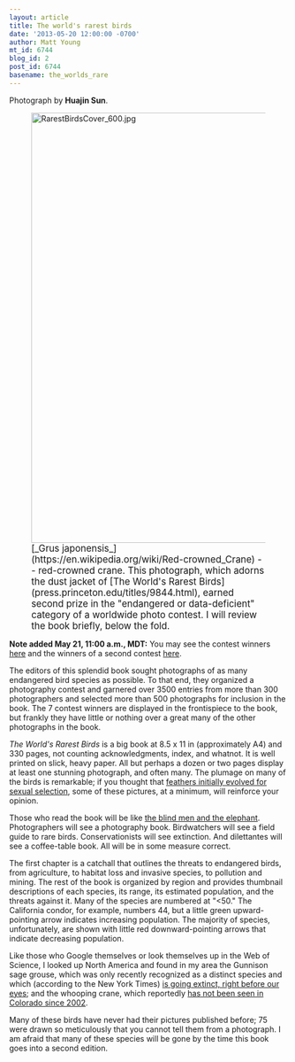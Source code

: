 ```yaml
---
layout: article
title: The world's rarest birds
date: '2013-05-20 12:00:00 -0700'
author: Matt Young
mt_id: 6744
blog_id: 2
post_id: 6744
basename: the_worlds_rare
---
```

Photograph by **Huajin Sun**.

<figure>
<img src="/PT/uploads/2013/RarestBirdsCover_600.jpg" alt="RarestBirdsCover_600.jpg" width="600" height="777" />
<figcaption markdown="span">
<big>[_Grus japonensis_](https://en.wikipedia.org/wiki/Red-crowned_Crane) -- red-crowned crane. This photograph, which adorns the dust jacket of [The World's Rarest Birds](press.princeton.edu/titles/9844.html‎), earned second prize in the "endangered or data-deficient" category of a worldwide photo contest. I will review the book briefly, below the fold.</big> 

</figcaption>
</figure>


**Note added May 21, 11:00 a.m., MDT:**  You may see the contest winners [here](http://www.birdlife.org/community/2011/01/winners-of-the-worlds-rarest-birds-announced/) and the winners of a second contest [here](http://www.birdlife.org/community/2013/04/the-worlds-rarest-birds-photo-competition-winners-announced-and-book-launched/).

The editors of this splendid book sought photographs of as many endangered bird species as possible. To that end, they organized a photography contest and garnered over 3500 entries from more than 300 photographers and selected more than 500 photographs for inclusion in the book. The 7 contest winners are displayed in the frontispiece to the book, but frankly they have little or nothing over a great many of the other photographs in the book.

_The World's Rarest Birds_ is a big book at 8.5 x 11 in (approximately A4) and 330 pages, not counting acknowledgments, index, and whatnot. It is well printed on slick, heavy paper. All but perhaps a dozen or two pages display at least one stunning photograph, and often many. The plumage on many of the birds is remarkable; if you thought that [feathers initially evolved for sexual selection](http://blogs.discovermagazine.com/loom/2008/10/22/shake-your-jurassic-tail-feather/), some of these pictures, at a minimum, will reinforce your opinion.

Those who read the book will be like [ the blind men and the elephant](https://en.wikipedia.org/wiki/Blind_men_and_an_elephant). Photographers will see a photography book. Birdwatchers will see a field guide to rare birds. Conservationists will see extinction. And dilettantes will see a coffee-table book. All will be in some measure correct.

The first chapter is a catchall that outlines the threats to endangered birds, from agriculture, to habitat loss and invasive species, to pollution and mining. The rest of the book is organized by region and provides thumbnail descriptions of each species, its range, its estimated population, and the threats against it. Many of the species are numbered at "&lt;50." The California condor, for example, numbers 44, but a little green upward-pointing arrow indicates increasing population. The majority of species, unfortunately, are shown with little red downward-pointing arrows that indicate decreasing population.

Like those who Google themselves or look themselves up in the Web of Science, I looked up North America and found in my area the Gunnison sage grouse, which was only recently recognized as a distinct species and which (according to the New York Times) [is going extinct, right before our eyes](http://www.nytimes.com/2013/03/07/opinion/the-plight-of-the-gunnison-sage-grouse.html); and the whooping crane, which reportedly [has not been seen in Colorado since 2002](http://wildlife.state.co.us/WildlifeSpecies/Profiles/Birds/Pages/WhoopingCrane.aspx).

Many of these birds have never had their pictures published before; 75 were drawn so meticulously that you cannot tell them from a photograph. I am afraid that many of these species will be gone by the time this book goes into a second edition.
